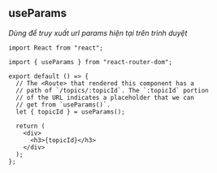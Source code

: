 ## useParams
*Dùng để truy xuất url params hiện tại trên trình duyệt*
```
import React from "react";

import { useParams } from "react-router-dom";

export default () => {
  // The <Route> that rendered this component has a
  // path of `/topics/:topicId`. The `:topicId` portion
  // of the URL indicates a placeholder that we can
  // get from `useParams()`.
  let { topicId } = useParams();

  return (
    <div>
      <h3>{topicId}</h3>
    </div>
  );
};
```
